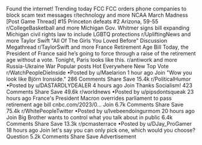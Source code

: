 Found the internet!
Trending today
FCC
FCC orders phone companies to block scam text messages
r/technology and more
NCAA March Madness
[Post Game Thread] #15 Princeton defeats #2 Arizona, 59-55
r/CollegeBasketball and more
Michigan
Gov. Whitmer signs bill expanding Michigan civil rights law to include LGBTQ protections
r/UpliftingNews and more
Taylor Swift
"All Of The Girls You Loved Before" Discussion Megathread
r/TaylorSwift and more
France Retirement Age Bill
Today, the President of France said he’s going to force through a raise of the retirement age without a vote. Tonight, Paris looks like this.
r/antiwork and more
Russia-Ukraine War
Popular posts
Hot
Everywhere
New
Top
Vote
r/WatchPeopleDieInside
•Posted by
u/Maelarion
1 hour ago
Join
"Wow you look like Björn Ironside."
286 Comments
Share
Save
15.4k
r/PoliticalHumor
•Posted by
u/DASTARDLYDEALER
4 hours ago
Join
Thanks Socialism!
423 Comments
Share
Save
49.6k
r/worldnews
•Posted by
u/pipsdontsqueak
23 hours ago
France's President Macron overrides parliament to pass retirement age bill
cnbc.com/2023/0...
Join
6.7k Comments
Share
Save
75.4k
r/WhitePeopleTwitter
•Posted by
u/Ivebeendoingurmom
20 hours ago
Join
Big Brother wants to control what you talk about in public
6.4k Comments
Share
Save
13.3k
r/pcmasterrace
•Posted by
u/DJay_ProGamer
18 hours ago
Join
let's say you can only pick one, which would you choose?
Question
5.2k Comments
Share
Save
Advertisement